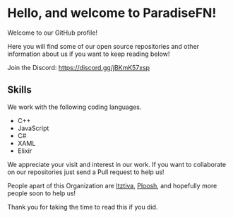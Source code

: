 # Hello, and welcome to ParadiseFN!

Welcome to our GitHub profile!

Here you will find some of our open source repositories and other information about us if you want to keep reading below!

Join the Discord: https://discord.gg/jBKmK57xsp
## Skills

We work with the following coding languages.

- C++
- JavaScript 
- C# 
- XAML
- Elixir

We appreciate your visit and interest in our work. If you want to collaborate on our repositories just send a Pull request to help us! 

People apart of this Organization are [Itztiva](https://github.com/itztiva), [Ploosh](https://github.com/plooshi), and hopefully more people soon to help us!

Thank you for taking the time to read this if you did.
